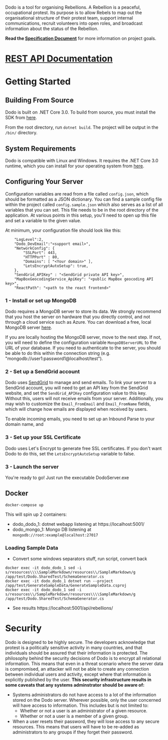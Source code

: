 Dodo is a tool for organising Rebellions. A Rebellion is a peaceful, occupational protest.
Its purpose is to allow Rebels to map out the organisational structure of their protest
team, support internal communications, recruit volunteers into open roles, and broadcast
information about the status of the Rebellion.

**Read the [Specification Document](https://docs.google.com/document/d/1yjUkmxTiSCRLJ7weWW5JxJRUwE2LFJmo2SnO-Fwxggk/)** for more information on project goals.

# [REST API Documentation](https://documenter.getpostman.com/view/8888079/SW15xbbc?version=latest)

# Getting Started

## Building From Source

Dodo is built on .NET Core 3.0. To build from source, you must install the SDK from [here](https://dotnet.microsoft.com/download/dotnet-core/3.0).

From the root directory, run `dotnet build`. The project will be output in the `/bin/` directory.

## System Requirements

Dodo is compatible with Linux and Windows. It requires the .NET Core 3.0 runtime, which you can install for your operating system from [here](https://dotnet.microsoft.com/download/dotnet-core/3.0).

## Configuring Your Server

Configuration variables are read from a file called `config.json`, which should be formatted as a JSON dictionary. You can find a sample config file within the project called `config.sample.json` which also serves as a list of all variables that you can set. This file needs to be in the root directory of the application. At various points in this setup, you'll need to open up this file and set a variable to the given value.

At minimum, your configuration file should look like this:

```
	"LogLevel":2,
	"Dodo_DevEmail":"<support email>",
	"NetworkConfig": {
		"SSLPort": 443,
		"HTTPPort" : 80,
		"Domains": [ "<Your domain>" ],
		"LetsEncryptAutoSetup": true,
	},
	"SendGrid_APIKey" : "<SendGrid private API key>",
	"MapBoxGeocodingService_ApiKey": "<public MapBox geocoding API key>",
	"ReactPath": "<path to the react frontend>"
```

### 1 - Install or set up MongoDB

Dodo requires a MongoDB server to store its data. We strongly recommend that you host the server on hardware that you directly control, and not through a cloud service such as Azure. You can download a free, local MongoDB server [here](https://www.mongodb.com/community).

If you are locally hosting the MongoDB server, move to the next step. If not, you will need to define the configuration variable `MongoDBServerURL` to the URL of your database. If you need to authenticate to the server, you should be able to do this within the connection string (e.g. "mongodb://user1:password1@localhost/test").

### 2 - Set up a SendGrid account

Dodo uses [SendGrid](https://sendgrid.com/) to manage and send emails. To link your server to a SendGrid account, you will need to get an API key from the SendGrid website, and set the `SendGrid_APIKey` configuration value to this key. Without this, users will not receive emails from your server. Additionally, you may wish to customize the `Email_FromEmail` and `Email_FromName` fields, which will change how emails are displayed when received by users.

To enable incoming emails, you need to set up an Inbound Parse to your domain name, and 

### 3 - Set up your SSL Certificate

Dodo uses Let's Encrypt to generate free SSL certificates. If you don't want Dodo to do this, set the `LetsEncryptAutoSetup` variable to false.

### 3 - Launch the server

You're ready to go! Just run the executable DodoServer.exe

## Docker

```
docker-compose up
```

This will spin up 2 containers:

-   dodo_dodo_1: dotnet webapp listening at https://localhost:5001/
-   dodo_mongo_1: Mongo DB listening at `mongodb://root:example@localhost:27017`

### Loading Sample Data

-   Convert some windows separators stuff, run script, convert back

```
docker exec -it dodo_dodo_1 sed -i s/resources\\\\SampleMarkdown/resources\\/SampleMarkdown/g /app/test/Dodo.SharedTest/SchemaGenerator.cs
docker exec -it dodo_dodo_1 dotnet run --project /app/test/GenerateSampleData/GenerateSampleData.csproj
docker exec -it dodo_dodo_1 sed -i s/resources\\/SampleMarkdown/resources\\\\SampleMarkdown/g /app/test/Dodo.SharedTest/SchemaGenerator.cs
```

-   See results https://localhost:5001/api/rebellions/

# Security

Dodo is designed to be highly secure. The developers acknowledge that protest is a politically sensitive activity in many countries, and that individuals should be assured that their information is protected. The philosophy behind the security decisions of Dodo is to encrypt all relational information. This means that even in a threat scenario where the server data is compromised, an attacker will not be able to create any connection between individual users and activity, except where that information is explicitly published by the user. **This security infrastructure results in some caveats that any systems adminstrator should be aware of:**

-   Systems administrators do not have access to a lot of the information stored on the Dodo server. Wherever possible, only the user concerned will have access to information. This includes but is not limited to:
    -   Whether or not a user is an administrator of a given resource.
    -   Whether or not a user is a member of a given group.
-   When a user resets their password, they will lose access to any secure resources. This means that users will have to be re-added as administrators to any groups if they forget their password.
